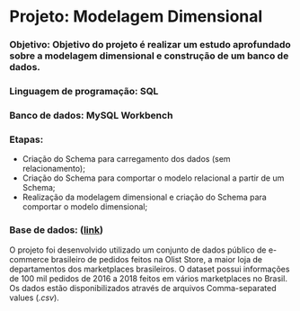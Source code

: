 # **Projeto: Modelagem Dimensional**

### **Objetivo:** Objetivo do projeto é realizar um estudo aprofundado sobre a modelagem dimensional e construção de um banco de dados.

### **Linguagem de programação:** SQL

### **Banco de dados:** MySQL Workbench 

### **Etapas:**

- Criação do Schema para carregamento dos dados (sem relacionamento);
- Criação do Schema para comportar o modelo relacional a partir de um Schema;
- Realização da modelagem dimensional e criação do Schema para comportar o modelo dimensional; 


### **Base de dados:** ([link](https://www.kaggle.com/datasets/olistbr/brazilian-ecommerce))
O projeto foi desenvolvido utilizado um conjunto de dados público de e-commerce brasileiro de pedidos feitos na Olist Store, a maior loja de departamentos dos marketplaces brasileiros. O dataset possui informações de 100 mil pedidos de 2016 a 2018 feitos em vários marketplaces no Brasil. Os dados estão disponibilizados através
de arquivos Comma-separated values (*.csv*).
